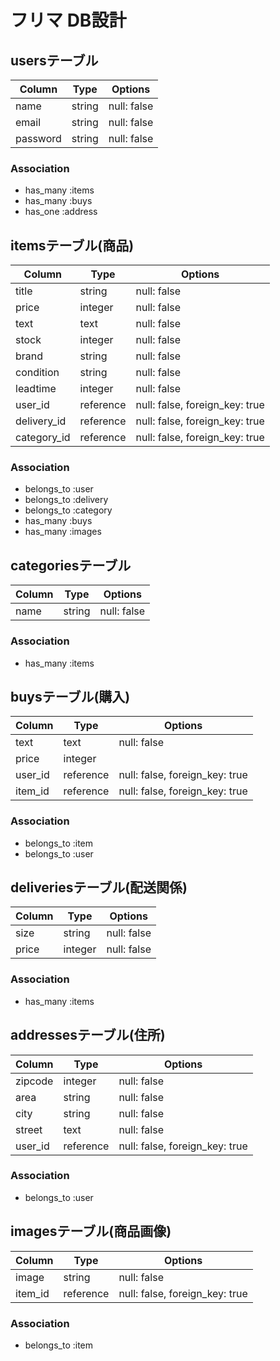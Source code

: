 # フリマ DB設計
## usersテーブル
|Column|Type|Options|
|------|----|-------|
|name|string|null: false|
|email|string|null: false|
|password|string|null: false|
### Association
- has_many :items
- has_many :buys
- has_one :address

## itemsテーブル(商品)
|Column|Type|Options|
|------|----|-------|
|title|string|null: false|
|price|integer|null: false|
|text|text|null: false|
|stock|integer|null: false|
|brand|string|null: false|
|condition|string|null: false|
|leadtime|integer|null: false|
|user_id|reference|null: false, foreign_key: true|
|delivery_id|reference|null: false, foreign_key: true|
|category_id|reference|null: false, foreign_key: true|
### Association
- belongs_to :user
- belongs_to :delivery
- belongs_to :category
- has_many :buys
- has_many :images

## categoriesテーブル
|Column|Type|Options|
|------|----|-------|
|name|string|null: false|
### Association
- has_many :items


## buysテーブル(購入)
|Column|Type|Options|
|------|----|-------|
|text|text|null: false|
|price|integer
|user_id|reference|null: false, foreign_key: true|
|item_id|reference|null: false, foreign_key: true|
### Association
- belongs_to :item
- belongs_to :user

## deliveriesテーブル(配送関係)
|Column|Type|Options|
|------|----|-------|
|size|string|null: false|
|price|integer|null: false|
### Association
- has_many :items

## addressesテーブル(住所)
|Column|Type|Options|
|------|----|-------|
|zipcode|integer|null: false|
|area|string|null: false|
|city|string|null: false|
|street|text|null: false|
|user_id|reference|null: false, foreign_key: true|
### Association
- belongs_to :user

## imagesテーブル(商品画像)
|Column|Type|Options|
|------|----|-------|
|image|string|null: false|
|item_id|reference|null: false, foreign_key: true|
### Association
- belongs_to :item
